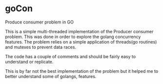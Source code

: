 # goCon
Produce consumer problem in GO

This is a simple multi-threaded implementation of the Producer consumer problem. This was done in order to explore the golang concurrency features. The problem relies on a simple application of threads(go routines) and mutexes to prevent data races.

The code has a couple of comments and should be fairly easy to understand or replicate.

This is by far not the best implementation of the problem but it helped me to better understand some of golangs, features.
